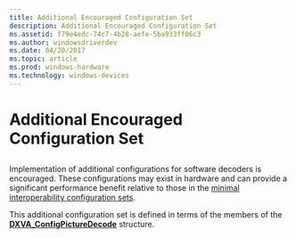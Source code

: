 ```yaml
---
title: Additional Encouraged Configuration Set
description: Additional Encouraged Configuration Set
ms.assetid: f79e4edc-74c7-4b28-aefe-5ba933ff06c3
ms.author: windowsdriverdev
ms.date: 04/20/2017
ms.topic: article
ms.prod: windows-hardware
ms.technology: windows-devices
---
```


# Additional Encouraged Configuration Set


## <span id="ddk_additional_encouraged_configuration_set_gg"></span><span id="DDK_ADDITIONAL_ENCOURAGED_CONFIGURATION_SET_GG"></span>


Implementation of additional configurations for software decoders is encouraged. These configurations may exist in hardware and can provide a significant performance benefit relative to those in the [minimal interoperability configuration sets](minimal-interoperability-configuration-sets.md).

This additional configuration set is defined in terms of the members of the [**DXVA\_ConfigPictureDecode**](https://msdn.microsoft.com/library/windows/hardware/ff563133) structure.

 

 





